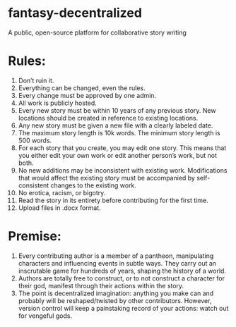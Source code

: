# fantasy-decentralized
A public, open-source platform for collaborative story writing

# Rules:
1.	Don’t ruin it.
2.	Everything can be changed, even the rules.
3.	Every change must be approved by one admin.
4.	All work is publicly hosted.
5.	Every new story must be within 10 years of any previous story. New locations should be created in reference to existing locations.
6.	Any new story must be given a new file with a clearly labeled date.
7.	The maximum story length is 10k words. The minimum story length is 500 words.
8.	For each story that you create, you may edit one story. This means that you either edit your own work or edit another person’s work, but not both.
9.	No new additions may be inconsistent with existing work. Modifications that would affect the existing story must be accompanied by self-consistent changes to the existing work.
10.	No erotica, racism, or bigotry.
11.	Read the story in its entirety before contributing for the first time.
12. Upload files in .docx format.
# Premise:
1.	Every contributing author is a member of a pantheon, manipulating characters and influencing events in subtle ways. They carry out an inscrutable game for hundreds of years, shaping the history of a world.
2.	Authors are totally free to construct, or to not construct a character for their god, manifest through their actions within the story.
3.	The point is decentralized imagination: anything you make can and probably will be reshaped/twisted by other contributors. However, version control will keep a painstaking record of your actions: watch out for vengeful gods.
